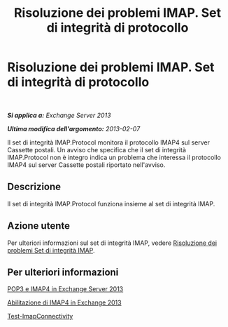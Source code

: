 ﻿---
title: Risoluzione dei problemi IMAP. Set di integrità di protocollo
TOCTitle: Risoluzione dei problemi IMAP. Set di integrità di protocollo
ms:assetid: ab0df2c9-5a85-4061-ba67-750962d14c1b
ms:mtpsurl: https://technet.microsoft.com/it-it/library/ms.exch.scom.imap.protocol(v=EXCHG.150)
ms:contentKeyID: 53275552
ms.date: 03/07/2017
mtps_version: v=EXCHG.150
ms.translationtype: MT
---

# Risoluzione dei problemi IMAP. Set di integrità di protocollo

 

_**Si applica a:** Exchange Server 2013_

_**Ultima modifica dell'argomento:** 2013-02-07_

Il set di integrità IMAP.Protocol monitora il protocollo IMAP4 sul server Cassette postali. Un avviso che specifica che il set di integrità IMAP.Protocol non è integro indica un problema che interessa il protocollo IMAP4 sul server Cassette postali riportato nell'avviso.

## Descrizione

Il set di integrità IMAP.Protocol funziona insieme al set di integrità IMAP.

## Azione utente

Per ulteriori informazioni sul set di integrità IMAP, vedere [Risoluzione dei problemi Set di integrità IMAP](troubleshooting-imap-health-set.md).

## Per ulteriori informazioni

[POP3 e IMAP4 in Exchange Server 2013](https://technet.microsoft.com/it-it/library/jj657728\(v=exchg.150\))

[Abilitazione di IMAP4 in Exchange 2013](https://technet.microsoft.com/it-it/library/bb124489\(v=exchg.150\))

[Test-ImapConnectivity](https://technet.microsoft.com/it-it/library/bb738126\(v=exchg.150\))

